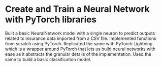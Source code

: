 # Create and Train a Neural Network with PyTorch libraries

Built a basic NeuralNetwork model with a single neuron to predict outputs related to insurance data imported from a CSV file. 
Implemented functions from scratch using PyTorch. 
Replicated the same with PyTorch Lightning which is a wrapper around PyTorch that lets us build neural networks with ease as it abstracts the granular details of the implementation. Used the same to build a basic classification model.
